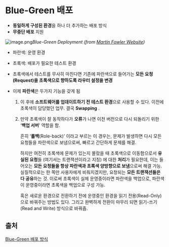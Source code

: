 # Blue-Green 배포

- **동일하게 구성된 환경**을 하나 더 추가하는 배포 방식
- **무중단 배포** 지원 

![image.png](https://wallees.files.wordpress.com/2018/04/image10.png?w=1100)*Blue-Green Deployment (from [Martin Fowler Website](https://martinfowler.com/bliki/BlueGreenDeployment.html))*

- 파란색: 운영 환경
- 초록색: 배포가 필요한 테스트 환경
- 초록색에서 테스트를 무사히 마친다면 기존에 파란색으로 들어가는 **모든 요청(Request)을 초록색으로 향하도록 라우터 설정을 변경**

- 이제 **파란색**은 두가지 기능을 갖게 됨

  1. 이 후에 **소프트웨어를 업데이트하기 전 테스트 환경**으로 사용할 수 있다. 이전에 초록색이 담당했던 업무. 결국 **Swapping** .

  2. 만약 초록색이 잘 동작하다가 **오류**가 나면 이전 버전으로 다시 되돌리기 위한 ‘**백업 서버**’ 역할을 함.

     흔히 ‘**롤백**(Role-back)’ 이라고 부르는 이 경우는, 문제가 발생하면 다시 모든 요청들을 파란색으로 보냄으로써, 빠르고 간단하게 문제를 해결.

     하지만 여전히 초록색에 문제가 있는지 몰랐을 때 초록색으로 이동함으로서 **유실된 요청**들 (여기서는 트랜잭션이라고 지칭)  에 대한 **처리**가 필요한데, 이는 들어오는 **모든 요청들을 항상 파란색과 초록색 양방향으로 보냄**으로써 해결 가능. 실질적으로는 한 쪽만 사용자에게 비춰지겠지만, 요청되는 **모든 트랜잭션들은 다 공유**하는 것. 이로써 초록색이 실제 운영중이라면 파란색을 백업으로, 파란색이 운영중이라면 초록색을 백업으로 구성 가능.

     혹은 새로운 환경으로 전환하기 전에 운영중인 환경을 읽기 전용(Read-Only)으로 바꿔주는 방법도 있다. 그리고 완벽하게 전환이 마무리 되면 읽기-쓰기(Read and Write) 방식으로 바꿔줌.



 ## 출처

[Blue-Green 배포 방식](https://wallees.wordpress.com/2018/04/22/blue-green-%EB%B0%A9%EC%8B%9D/)

